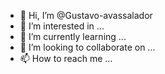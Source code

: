 - 👋 Hi, I’m @Gustavo-avassalador
- 👀 I’m interested in ...
- 🌱 I’m currently learning ...
- 💞️ I’m looking to collaborate on ...
- 📫 How to reach me ...

<!---
Gustavo-avassalador/Gustavo-avassalador is a ✨ special ✨ repository because its `README.md` (this file) appears on your GitHub profile.
You can click the Preview link to take a look at your changes.
--->
